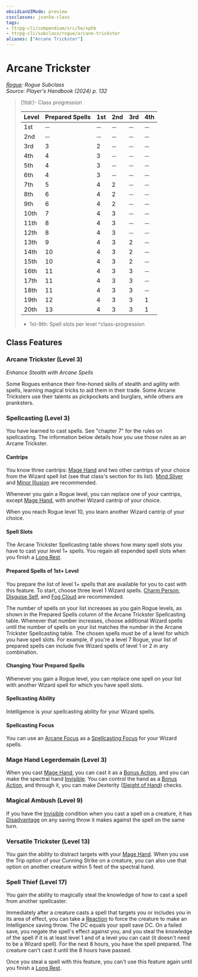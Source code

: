 ```yaml
---
obsidianUIMode: preview
cssclasses: json5e-class
tags:
- ttrpg-cli/compendium/src/5e/xphb
- ttrpg-cli/subclass/rogue/arcane-trickster
aliases: ["Arcane Trickster"]
---
```

# Arcane Trickster
*[Rogue](rogue-xphb.md): Rogue Subclass*  
*Source: Player's Handbook (2024) p. 132*  

> [!tldr]- Class progression
> 
> | Level | Prepared Spells | 1st | 2nd | 3rd | 4th |
> |-------|-----------------|-----|-----|-----|-----|
> | 1st | ⏤ | ⏤ | ⏤ | ⏤ | ⏤ |
> | 2nd | ⏤ | ⏤ | ⏤ | ⏤ | ⏤ |
> | 3rd | 3 | 2 | ⏤ | ⏤ | ⏤ |
> | 4th | 4 | 3 | ⏤ | ⏤ | ⏤ |
> | 5th | 4 | 3 | ⏤ | ⏤ | ⏤ |
> | 6th | 4 | 3 | ⏤ | ⏤ | ⏤ |
> | 7th | 5 | 4 | 2 | ⏤ | ⏤ |
> | 8th | 6 | 4 | 2 | ⏤ | ⏤ |
> | 9th | 6 | 4 | 2 | ⏤ | ⏤ |
> | 10th | 7 | 4 | 3 | ⏤ | ⏤ |
> | 11th | 8 | 4 | 3 | ⏤ | ⏤ |
> | 12th | 8 | 4 | 3 | ⏤ | ⏤ |
> | 13th | 9 | 4 | 3 | 2 | ⏤ |
> | 14th | 10 | 4 | 3 | 2 | ⏤ |
> | 15th | 10 | 4 | 3 | 2 | ⏤ |
> | 16th | 11 | 4 | 3 | 3 | ⏤ |
> | 17th | 11 | 4 | 3 | 3 | ⏤ |
> | 18th | 11 | 4 | 3 | 3 | ⏤ |
> | 19th | 12 | 4 | 3 | 3 | 1 |
> | 20th | 13 | 4 | 3 | 3 | 1 |
> 
> - 1st-9th: Spell slots per level
^class-progression


## Class Features

### Arcane Trickster (Level 3)

*Enhance Stealth with Arcane Spells*

Some Rogues enhance their fine-honed skills of stealth and agility with spells, learning magical tricks to aid them in their trade. Some Arcane Tricksters use their talents as pickpockets and burglars, while others are pranksters.

### Spellcasting (Level 3)

You have learned to cast spells. See "chapter 7" for the rules on spellcasting. The information below details how you use those rules as an Arcane Trickster.

#### Cantrips

You know three cantrips: [Mage Hand](mage-hand-xphb.md) and two other cantrips of your choice from the Wizard spell list (see that class's section for its list). [Mind Sliver](/3-Compendium/CLI/spells/mind-sliver-xphb.md) and [Minor Illusion](/3-Compendium/CLI/spells/minor-illusion-xphb.md) are recommended.

Whenever you gain a Rogue level, you can replace one of your cantrips, except [Mage Hand](mage-hand-xphb.md), with another Wizard cantrip of your choice.

When you reach Rogue level 10, you learn another Wizard cantrip of your choice.

#### Spell Slots

The Arcane Trickster Spellcasting table shows how many spell slots you have to cast your level 1+ spells. You regain all expended spell slots when you finish a [Long Rest](long-rest-xphb.md).

#### Prepared Spells of 1st+ Level

You prepare the list of level 1+ spells that are available for you to cast with this feature. To start, choose three level 1 Wizard spells. [Charm Person](charm-person-xphb.md), [Disguise Self](/3-Compendium/CLI/spells/disguise-self-xphb.md), and [Fog Cloud](fog-cloud-xphb.md) are recommended.

The number of spells on your list increases as you gain Rogue levels, as shown in the Prepared Spells column of the Arcane Trickster Spellcasting table. Whenever that number increases, choose additional Wizard spells until the number of spells on your list matches the number in the Arcane Trickster Spellcasting table. The chosen spells must be of a level for which you have spell slots. For example, if you're a level 7 Rogue, your list of prepared spells can include five Wizard spells of level 1 or 2 in any combination.

#### Changing Your Prepared Spells

Whenever you gain a Rogue level, you can replace one spell on your list with another Wizard spell for which you have spell slots.

#### Spellcasting Ability

Intelligence is your spellcasting ability for your Wizard spells.

#### Spellcasting Focus

You can use an [Arcane Focus](arcane-focus-xphb.md) as a [Spellcasting Focus](spellcasting-focus-xphb.md) for your Wizard spells.

### Mage Hand Legerdemain (Level 3)

When you cast [Mage Hand](mage-hand-xphb.md), you can cast it as a [Bonus Action](bonus-action-xphb.md), and you can make the spectral hand [Invisible](conditions.md#Invisible). You can control the hand as a [Bonus Action](bonus-action-xphb.md), and through it, you can make Dexterity ([Sleight of Hand](skills.md#Sleight%20of%20Hand)) checks.

### Magical Ambush (Level 9)

If you have the [Invisible](conditions.md#Invisible) condition when you cast a spell on a creature, it has [Disadvantage](disadvantage-xphb.md) on any saving throw it makes against the spell on the same turn.

### Versatile Trickster (Level 13)

You gain the ability to distract targets with your [Mage Hand](mage-hand-xphb.md). When you use the Trip option of your Cunning Strike on a creature, you can also use that option on another creature within 5 feet of the spectral hand.

### Spell Thief (Level 17)

You gain the ability to magically steal the knowledge of how to cast a spell from another spellcaster.

Immediately after a creature casts a spell that targets you or includes you in its area of effect, you can take a [Reaction](reaction-xphb.md) to force the creature to make an Intelligence saving throw. The DC equals your spell save DC. On a failed save, you negate the spell's effect against you, and you steal the knowledge of the spell if it is at least level 1 and of a level you can cast (it doesn't need to be a Wizard spell). For the next 8 hours, you have the spell prepared. The creature can't cast it until the 8 hours have passed.

Once you steal a spell with this feature, you can't use this feature again until you finish a [Long Rest](long-rest-xphb.md).